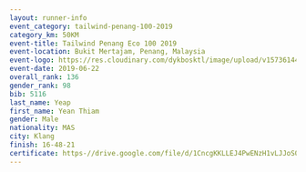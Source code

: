```yaml
--- 
layout: runner-info 
event_category: tailwind-penang-100-2019 
category_km: 50KM 
event-title: Tailwind Penang Eco 100 2019 
event-location: Bukit Mertajam, Penang, Malaysia 
event-logo: https://res.cloudinary.com/dykbosktl/image/upload/v1573614442/Logo/Logo_gqlzi3.jpg 
event-date: 2019-06-22 
overall_rank: 136
gender_rank: 98
bib: 5116
last_name: Yeap
first_name: Yean Thiam
gender: Male
nationality: MAS
city: Klang
finish: 16-48-21
certificate: https-//drive.google.com/file/d/1CncgKKLLEJ4PwENzH1vLJJoS0DBnNHm1/view?usp=sharing
--- 
```

